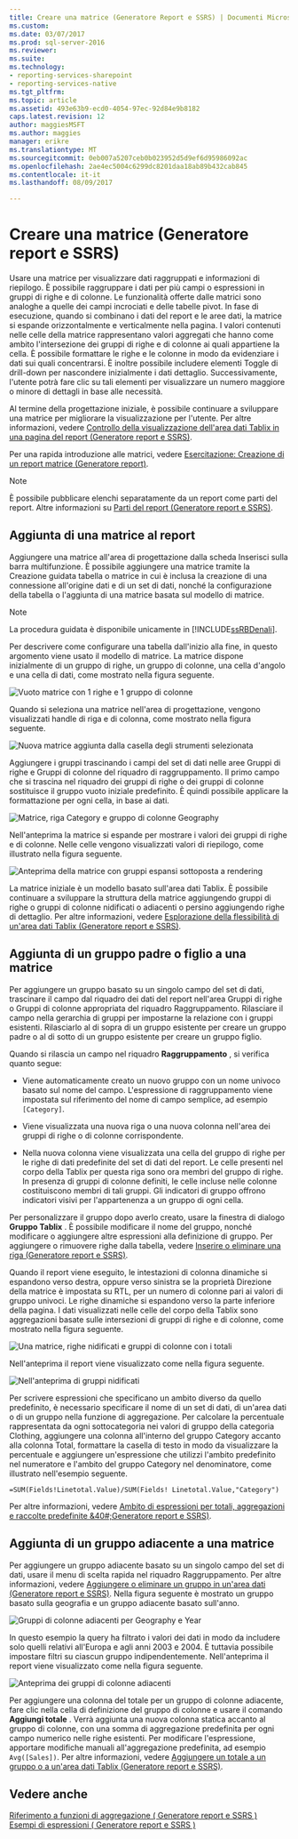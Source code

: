 ```yaml
---
title: Creare una matrice (Generatore Report e SSRS) | Documenti Microsoft
ms.custom: 
ms.date: 03/07/2017
ms.prod: sql-server-2016
ms.reviewer: 
ms.suite: 
ms.technology:
- reporting-services-sharepoint
- reporting-services-native
ms.tgt_pltfrm: 
ms.topic: article
ms.assetid: 493e63b9-ecd0-4054-97ec-92d84e9b8182
caps.latest.revision: 12
author: maggiesMSFT
ms.author: maggies
manager: erikre
ms.translationtype: MT
ms.sourcegitcommit: 0eb007a5207ceb0b023952d5d9ef6d95986092ac
ms.openlocfilehash: 2ae4ec5004c6299dc8201daa18ab89b432cab845
ms.contentlocale: it-it
ms.lasthandoff: 08/09/2017

---
```

# <a name="create-a-matrix-report-builder-and-ssrs"></a>Creare una matrice (Generatore report e SSRS)
  Usare una matrice per visualizzare dati raggruppati e informazioni di riepilogo. È possibile raggruppare i dati per più campi o espressioni in gruppi di righe e di colonne. Le funzionalità offerte dalle matrici sono analoghe a quelle dei campi incrociati e delle tabelle pivot. In fase di esecuzione, quando si combinano i dati del report e le aree dati, la matrice si espande orizzontalmente e verticalmente nella pagina. I valori contenuti nelle celle della matrice rappresentano valori aggregati che hanno come ambito l'intersezione dei gruppi di righe e di colonne ai quali appartiene la cella. È possibile formattare le righe e le colonne in modo da evidenziare i dati sui quali concentrarsi. È inoltre possibile includere elementi Toggle di drill-down per nascondere inizialmente i dati dettaglio. Successivamente, l'utente potrà fare clic su tali elementi per visualizzare un numero maggiore o minore di dettagli in base alle necessità.  
  
 Al termine della progettazione iniziale, è possibile continuare a sviluppare una matrice per migliorare la visualizzazione per l'utente. Per altre informazioni, vedere [Controllo della visualizzazione dell'area dati Tablix in una pagina del report &#40;Generatore report e SSRS&#41;](../../reporting-services/report-design/controlling-the-tablix-data-region-display-on-a-report-page.md).  
  
 Per una rapida introduzione alle matrici, vedere [Esercitazione: Creazione di un report matrice &#40;Generatore report&#41;](../../reporting-services/tutorial-creating-a-matrix-report-report-builder.md).  
  
> [!NOTE]  
>  È possibile pubblicare elenchi separatamente da un report come parti del report. Altre informazioni su [Parti del report (Generatore report e SSRS)](../../reporting-services/report-design/report-parts-report-builder-and-ssrs.md).  
  
##  <a name="AddingMatrix"></a> Aggiunta di una matrice al report  
 Aggiungere una matrice all'area di progettazione dalla scheda Inserisci sulla barra multifunzione. È possibile aggiungere una matrice tramite la Creazione guidata tabella o matrice in cui è inclusa la creazione di una connessione all'origine dati e di un set di dati, nonché la configurazione della tabella o l'aggiunta di una matrice basata sul modello di matrice.  
  
> [!NOTE]  
>  La procedura guidata è disponibile unicamente in [!INCLUDE[ssRBDenali](../../includes/ssrbdenali-md.md)].  
  
 Per descrivere come configurare una tabella dall'inizio alla fine, in questo argomento viene usato il modello di matrice.  La matrice dispone inizialmente di un gruppo di righe, un gruppo di colonne, una cella d'angolo e una cella di dati, come mostrato nella figura seguente.  
  
 ![Vuoto matrice con 1 righe e 1 gruppo di colonne](../../reporting-services/report-design/media/rs-matrixtemplatenew.gif "matrice vuota con 1 riga e 1 gruppo di colonne")  
  
 Quando si seleziona una matrice nell'area di progettazione, vengono visualizzati handle di riga e di colonna, come mostrato nella figura seguente.  
  
 ![Nuova matrice aggiunta dalla casella degli strumenti selezionata](../../reporting-services/report-design/media/rs-matrixtemplatenewselected.gif "nuova matrice aggiunta dalla casella degli strumenti selezionata")  
  
 Aggiungere i gruppi trascinando i campi del set di dati nelle aree Gruppi di righe e Gruppi di colonne del riquadro di raggruppamento. Il primo campo che si trascina nel riquadro dei gruppi di righe o dei gruppi di colonne sostituisce il gruppo vuoto iniziale predefinito. È quindi possibile applicare la formattazione per ogni cella, in base ai dati.  
  
 ![Matrice, riga Category e gruppo di colonne Geography](../../reporting-services/report-design/media/rs-basicmatrixdesign.gif "Matrice, riga Category e gruppo di colonne Geography")  
  
 Nell'anteprima la matrice si espande per mostrare i valori dei gruppi di righe e di colonne. Nelle celle vengono visualizzati valori di riepilogo, come illustrato nella figura seguente.  
  
 ![Anteprima della matrice con gruppi espansi sottoposta a rendering](../../reporting-services/report-design/media/rs-basicmatrixpreview.gif "Anteprima della matrice con gruppi espansi sottoposta a rendering")  
  
 La matrice iniziale è un modello basato sull'area dati Tablix. È possibile continuare a sviluppare la struttura della matrice aggiungendo gruppi di righe o gruppi di colonne nidificati o adiacenti o persino aggiungendo righe di dettaglio. Per altre informazioni, vedere [Esplorazione della flessibilità di un'area dati Tablix &#40;Generatore report e SSRS&#41;](../../reporting-services/report-design/exploring-the-flexibility-of-a-tablix-data-region-report-builder-and-ssrs.md).  
  
  
##  <a name="AddingParentGroupChild"></a> Aggiunta di un gruppo padre o figlio a una matrice  
 Per aggiungere un gruppo basato su un singolo campo del set di dati, trascinare il campo dal riquadro dei dati del report nell'area Gruppi di righe o Gruppi di colonne appropriata del riquadro Raggruppamento. Rilasciare il campo nella gerarchia di gruppi per impostarne la relazione con i gruppi esistenti. Rilasciarlo al di sopra di un gruppo esistente per creare un gruppo padre o al di sotto di un gruppo esistente per creare un gruppo figlio.  
  
 Quando si rilascia un campo nel riquadro **Raggruppamento** , si verifica quanto segue:  
  
-   Viene automaticamente creato un nuovo gruppo con un nome univoco basato sul nome del campo. L'espressione di raggruppamento viene impostata sul riferimento del nome di campo semplice, ad esempio `[Category]`.  
  
-   Viene visualizzata una nuova riga o una nuova colonna nell'area dei gruppi di righe o di colonne corrispondente.  
  
-   Nella nuova colonna viene visualizzata una cella del gruppo di righe per le righe di dati predefinite del set di dati del report. Le celle presenti nel corpo della Tablix per questa riga sono ora membri del gruppo di righe. In presenza di gruppi di colonne definiti, le celle incluse nelle colonne costituiscono membri di tali gruppi. Gli indicatori di gruppo offrono indicatori visivi per l'appartenenza a un gruppo di ogni cella.  
  
 Per personalizzare il gruppo dopo averlo creato, usare la finestra di dialogo **Gruppo Tablix** . È possibile modificare il nome del gruppo, nonché modificare o aggiungere altre espressioni alla definizione di gruppo. Per aggiungere o rimuovere righe dalla tabella, vedere [Inserire o eliminare una riga &#40;Generatore report e SSRS&#41;](../../reporting-services/report-design/insert-or-delete-a-row-report-builder-and-ssrs.md).  
  
 Quando il report viene eseguito, le intestazioni di colonna dinamiche si espandono verso destra, oppure verso sinistra se la proprietà Direzione della matrice è impostata su RTL, per un numero di colonne pari ai valori di gruppo univoci. Le righe dinamiche si espandono verso la parte inferiore della pagina. I dati visualizzati nelle celle del corpo della Tablix sono aggregazioni basate sulle intersezioni di gruppi di righe e di colonne, come mostrato nella figura seguente.  
  
 ![Una matrice, righe nidificati e gruppi di colonne con i totali](../../reporting-services/report-design/media/rs-basicmatrixnestedgroupstotalsdesign.gif "annidati di matrice, gruppi di righe e di colonna con totali")  
  
 Nell'anteprima il report viene visualizzato come nella figura seguente.  
  
 ![Nell'anteprima di gruppi nidificati](../../reporting-services/report-design/media/rs-basicmatrixnestedgroupstotalspreview.gif "in anteprima gruppi nidificati")  
  
 Per scrivere espressioni che specificano un ambito diverso da quello predefinito, è necessario specificare il nome di un set di dati, di un'area dati o di un gruppo nella funzione di aggregazione. Per calcolare la percentuale rappresentata da ogni sottocategoria nei valori di gruppo della categoria Clothing, aggiungere una colonna all'interno del gruppo Category accanto alla colonna Total, formattare la casella di testo in modo da visualizzare la percentuale e aggiungere un'espressione che utilizzi l'ambito predefinito nel numeratore e l'ambito del gruppo Category nel denominatore, come illustrato nell'esempio seguente.  
  
 `=SUM(Fields!Linetotal.Value)/SUM(Fields! Linetotal.Value,"Category")`  
  
 Per altre informazioni, vedere [Ambito di espressioni per totali, aggregazioni e raccolte predefinite &40#;Generatore report e SSRS&#41;](../../reporting-services/report-design/expression-scope-for-totals-aggregates-and-built-in-collections.md).  
  
  
##  <a name="AddingAdjacentGroup"></a> Aggiunta di un gruppo adiacente a una matrice  
 Per aggiungere un gruppo adiacente basato su un singolo campo del set di dati, usare il menu di scelta rapida nel riquadro Raggruppamento. Per altre informazioni, vedere [Aggiungere o eliminare un gruppo in un'area dati &#40;Generatore report e SSRS&#41;](../../reporting-services/report-design/add-or-delete-a-group-in-a-data-region-report-builder-and-ssrs.md). Nella figura seguente è mostrato un gruppo basato sulla geografia e un gruppo adiacente basato sull'anno.  
  
 ![Gruppi di colonne adiacenti per Geography e Year](../../reporting-services/report-design/media/rs-basicmatrixadjacentgroupsdesign.gif "gruppi di colonne adiacenti per Geography e Year")  
  
 In questo esempio la query ha filtrato i valori dei dati in modo da includere solo quelli relativi all'Europa e agli anni 2003 e 2004. È tuttavia possibile impostare filtri su ciascun gruppo indipendentemente. Nell'anteprima il report viene visualizzato come nella figura seguente.  
  
 ![Anteprima dei gruppi di colonne adiacenti](../../reporting-services/report-design/media/rs-basicmatrixadjacentgroupspreview.gif "anteprima dei gruppi di colonne adiacenti")  
  
 Per aggiungere una colonna del totale per un gruppo di colonne adiacente, fare clic nella cella di definizione del gruppo di colonne e usare il comando **Aggiungi totale** . Verrà aggiunta una nuova colonna statica accanto al gruppo di colonne, con una somma di aggregazione predefinita per ogni campo numerico nelle righe esistenti. Per modificare l'espressione, apportare modifiche manuali all'aggregazione predefinita, ad esempio `Avg([Sales])`. Per altre informazioni, vedere [Aggiungere un totale a un gruppo o a un'area dati Tablix &#40;Generatore report e SSRS&#41;](../../reporting-services/report-design/add-a-total-to-a-group-or-tablix-data-region-report-builder-and-ssrs.md).  
  
  
## <a name="see-also"></a>Vedere anche  
 [Riferimento a funzioni di aggregazione &#40; Generatore report e SSRS &#41;](../../reporting-services/report-design/report-builder-functions-aggregate-functions-reference.md)   
 [Esempi di espressioni &#40; Generatore report e SSRS &#41;](../../reporting-services/report-design/expression-examples-report-builder-and-ssrs.md)  
  
  
